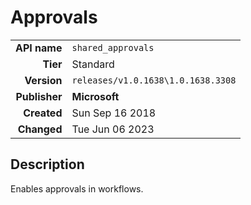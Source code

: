 # Approvals
| | |
|-:|-|
|**API name**|`shared_approvals`|
|**Tier**|Standard|
|**Version**|`releases/v1.0.1638\1.0.1638.3308`|
|**Publisher**|**Microsoft**|
|**Created**|Sun Sep 16 2018|
|**Changed**|Tue Jun 06 2023|

## Description
Enables approvals in workflows.
